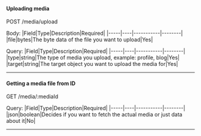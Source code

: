 #### Uploading media
POST /media/upload

Body:
|Field|Type|Description|Required|
|-----|----|-----------|--------|
|file|bytes|The byte data of the file you want to upload|Yes|

Query:
|Field|Type|Description|Required|
|-----|----|-----------|--------|
|type|string|The type of media you upload, example: profile, blog|Yes|
|target|string|The target object you want to upload the media for|Yes|

---

#### Getting a media file from ID
GET /media/:mediaId

Query:
|Field|Type|Description|Required|
|-----|----|-----------|--------|
|json|boolean|Decides if you want to fetch the actual media or just data about it|No|

---